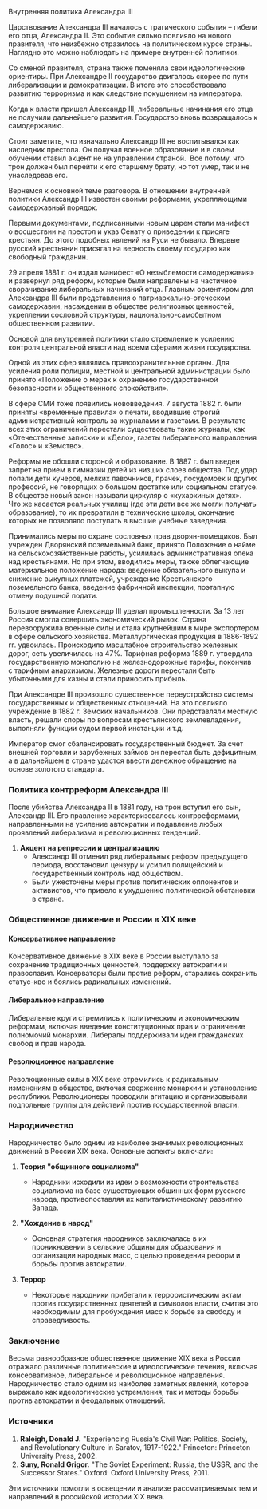 Внутренняя политика Александра III

Царствование Александра III началось с трагического события – гибели его отца, Александра II. Это событие сильно повлияло на нового правителя, что неизбежно отразилось на политическом курсе страны. Наглядно это можно наблюдать на примере внутренней политики.

Со сменой правителя, страна также поменяла свои идеологические ориентиры. При Александре II государство двигалось скорее по пути либерализации и демократизации. В итоге это способствовало развитию терроризма и как следствие покушением на императора.

Когда к власти пришел Александр III, либеральные начинания его отца не получили дальнейшего развития. Государство вновь возвращалось к самодержавию.

Стоит заметить, что изначально Александр III не воспитывался как наследник престола. Он получал военное образование и в своем обучении ставил акцент не на управлении страной.  Все потому, что трон должен был перейти к его старшему брату, но тот умер, так и не унаследовав его.

Вернемся к основной теме разговора. В отношении внутренней политики Александр III известен своими реформами, укрепляющими самодержавный порядок.

Первыми документами, подписанными новым царем стали манифест о восшествии на престол и указ Сенату о приведении к присяге крестьян. До этого подобных явлений на Руси не бывало. Впервые русский крестьянин присягал на верность своему государю как свободный гражданин.

29 апреля 1881 г. он издал манифест «О незыблемости самодержавия» и развернул ряд реформ, которые были направлены на частичное сворачивание либеральных начинаний отца. Главным ориентиром для Александра III были представления о патриархально-отеческом самодержавии, насаждении в обществе религиозных ценностей, укреплении сословной структуры, национально-самобытном общественном развитии.

Основой для внутренней политики стало стремление к усилению контроля центральной власти над всеми сферами жизни государства.

Одной из этих сфер являлись правоохранительные органы. Для усиления роли полиции, местной и центральной администрации было принято «Положение о мерах к охранению государственной безопасности и общественного спокойствия».

В сфере СМИ тоже появились нововведения. 7 августа 1882 г. были приняты «временные правила» о печати, вводившие строгий административный контроль за журналами и газетами. В результате всех этих ограничений перестали существовать такие журналы, как «Отечественные записки» и «Дело», газеты либерального направления «Голос» и «Земство».

Реформы не обошли стороной и образование. В 1887 г. был введен запрет на прием в гимназии детей из низших слоев общества. Под удар попали дети кучеров, мелких лавочников, прачек, посудомоек и других профессий, не говорящих о большом достатке или социальном статусе. В обществе новый закон называли циркуляр о «кухаркиных детях». Что же касается реальных училищ (где эти дети все же могли получать образование), то их превратили в технические школы, окончание которых не позволяло поступать в высшие учебные заведения.

Принимались меры по охране сословных прав дворян-помещиков. Был учрежден Дворянский поземельный банк, принято Положение о найме на сельскохозяйственные работы, усилилась административная опека над крестьянами. Но при этом, вводились меры, также облегчающие материальное положение народа: введение обязательного выкупа и снижение выкупных платежей, учреждение Крестьянского поземельного банка, введение фабричной инспекции, поэтапную отмену подушной подати.

Большое внимание Александр III уделал промышленности. За 13 лет Россия смогла совершить экономический рывок. Страна перевооружила военные силы и стала крупнейшим в мире экспортером в сфере сельского хозяйства. Металлургическая продукция в 1886-1892 гг. удвоилась. Происходило масштабное строительство железных дорог, сеть увеличилась на 47%. Тарифная реформа 1889 г. утвердила государственную монополию на железнодорожные тарифы, покончив с тарифным анархизмом. Железные дороги перестали быть убыточными для казны и стали приносить прибыль.

При Александре III произошло существенное переустройство системы государственных и общественных отношений. На это повлияло учреждение в 1882 г. Земских начальников. Они представляли местную власть, решали споры по вопросам крестьянского землевладения, выполняли функции судом первой инстанции и т.д.

Император смог сбалансировать государственный бюджет. За счет внешней торговли и зарубежных займов он перестал быть дефицитным, а в дальнейшем в стране удастся ввести денежное обращение на основе золотого стандарта.

### Политика контрреформ Александра III

После убийства Александра II в 1881 году, на трон вступил его сын, Александр III. Его правление характеризовалось контрреформами, направленными на усиление автократии и подавление любых проявлений либерализма и революционных тенденций.

1. **Акцент на репрессии и централизацию**
   - Александр III отменил ряд либеральных реформ предыдущего периода, восстановил цензуру и усилил полицейский и государственный контроль над обществом.
   - Были ужесточены меры против политических оппонентов и активистов, что привело к ухудшению политической обстановки в стране.

### Общественное движение в России в XIX веке

#### Консервативное направление

Консервативное движение в XIX веке в России выступало за сохранение традиционных ценностей, поддержку автократии и православия. Консерваторы были против реформ, старались сохранить статус-кво и боялись радикальных изменений.

#### Либеральное направление

Либеральные круги стремились к политическим и экономическим реформам, включая введение конституционных прав и ограничение полномочий монархии. Либералы поддерживали идеи гражданских свобод и прав народа.

#### Революционное направление

Революционные силы в XIX веке стремились к радикальным изменениям в обществе, включая свержение монархии и установление республики. Революционеры проводили агитацию и организовывали подпольные группы для действий против государственной власти.

### Народничество

Народничество было одним из наиболее значимых революционных движений в России XIX века. Основные аспекты включали:

1. **Теория "общинного социализма"**
   - Народники исходили из идеи о возможности строительства социализма на базе существующих общинных форм русского народа, противопоставляя их капиталистическому развитию Запада.

2. **"Хождение в народ"**
   - Основная стратегия народников заключалась в их проникновении в сельские общины для образования и организации народных масс, с целью проведения реформ и борьбы против автократии.

3. **Террор**
   - Некоторые народники прибегали к террористическим актам против государственных деятелей и символов власти, считая это необходимым для пробуждения масс к борьбе за свободу и справедливость.

### Заключение

Весьма разнообразное общественное движение XIX века в России отражало различные политические и идеологические течения, включая консервативное, либеральное и революционное направления. Народничество стало одним из наиболее заметных явлений, которое выражало как идеологические устремления, так и методы борьбы против автократии и феодальных отношений.

### Источники

1. **Raleigh, Donald J.** "Experiencing Russia's Civil War: Politics, Society, and Revolutionary Culture in Saratov, 1917-1922." Princeton: Princeton University Press, 2002.
2. **Suny, Ronald Grigor.** "The Soviet Experiment: Russia, the USSR, and the Successor States." Oxford: Oxford University Press, 2011.

Эти источники помогли в освещении и анализе рассматриваемых тем и направлений в российской истории XIX века.